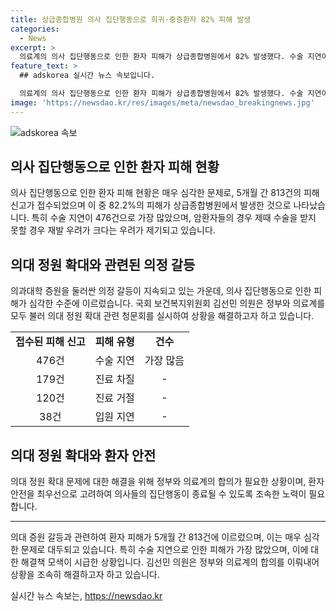 ```yaml
---
title: 상급종합병원 의사 집단행동으로 희귀·중증환자 82% 피해 발생
categories:
  - News
excerpt: >
  의료계의 의사 집단행동으로 인한 환자 피해가 상급종합병원에서 82% 발생했다. 수술 지연이 476건으로 가장 많았으며, 암환자의 경우 재발 우려가 커진다는 우려가 제기되고 있음. 김선민 의원은 관련 청문회를 통해 정부와 의료계를 합의해 의사들의 집단행동 종료를 모색하겠다고 밝혔다.
feature_text: >
  ## adskorea 실시간 뉴스 속보입니다.

  의료계의 의사 집단행동으로 인한 환자 피해가 상급종합병원에서 82% 발생했다. 수술 지연이 476건으로 가장 많았으며, 암환자의 경우 재발 우려가 커진다는 우려가 제기되고 있음. 김선민 의원은 관련 청문회를 통해 정부와 의료계를 합의해 의사들의 집단행동 종료를 모색하겠다고 밝혔다.
image: 'https://newsdao.kr/res/images/meta/newsdao_breakingnews.jpg'
---
```


<p><img src="https://newsdao.kr/res/images/meta/newsdao_breakingnews.jpg" alt="adskorea 속보" /></p>

<h2 data-ke-size="size26">의사 집단행동으로 인한 환자 피해 현황</h2>

<p data-ke-size="size16">의사 집단행동으로 인한 환자 피해 현황은 매우 심각한 문제로, 5개월 간 813건의 피해신고가 접수되었으며 이 중 82.2%의 피해가 상급종합병원에서 발생한 것으로 나타났습니다. 특히 수술 지연이 476건으로 가장 많았으며, 암환자들의 경우 제때 수술을 받지 못할 경우 재발 우려가 크다는 우려가 제기되고 있습니다.</p>

<h2 data-ke-size="size26">의대 정원 확대와 관련된 의정 갈등</h2>

<p data-ke-size="size16">의과대학 증원을 둘러싼 의정 갈등이 지속되고 있는 가운데, 의사 집단행동으로 인한 피해가 심각한 수준에 이르렀습니다. 국회 보건복지위원회 김선민 의원은 정부와 의료계를 모두 불러 의대 정원 확대 관련 청문회를 실시하여 상황을 해결하고자 하고 있습니다.</p>

<table>
  <tr>
    <td style="text-align: center; height: 17px;"><b>접수된 피해 신고</b></td>
    <td style="text-align: center; height: 17px;"><b>피해 유형</b></td>
    <td style="text-align: center; height: 17px;"><b>건수</b></td>
  </tr>
  <tr>
    <td style="text-align: center; height: 17px;">476건</td>
    <td style="text-align: center; height: 17px;">수술 지연</td>
    <td style="text-align: center; height: 17px;">가장 많음</td>
  </tr>
  <tr>
    <td style="text-align: center; height: 17px;">179건</td>
    <td style="text-align: center; height: 17px;">진료 차질</td>
    <td style="text-align: center; height: 17px;">-</td>
  </tr>
  <tr>
    <td style="text-align: center; height: 17px;">120건</td>
    <td style="text-align: center; height: 17px;">진료 거절</td>
    <td style="text-align: center; height: 17px;">-</td>
  </tr>
  <tr>
    <td style="text-align: center; height: 17px;">38건</td>
    <td style="text-align: center; height: 17px;">입원 지연</td>
    <td style="text-align: center; height: 17px;">-</td>
  </tr>
</table>

<h2 data-ke-size="size26">의대 정원 확대와 환자 안전</h2>

<p data-ke-size="size16">의대 정원 확대 문제에 대한 해결을 위해 정부와 의료계의 합의가 필요한 상황이며, 환자 안전을 최우선으로 고려하여 의사들의 집단행동이 종료될 수 있도록 조속한 노력이 필요합니다.</p>

<hr>

<p>의대 증원 갈등과 관련하여 환자 피해가 5개월 간 813건에 이르렀으며, 이는 매우 심각한 문제로 대두되고 있습니다. 특히 수술 지연으로 인한 피해가 가장 많았으며, 이에 대한 해결책 모색이 시급한 상황입니다. 김선민 의원은 정부와 의료계의 합의를 이뤄내어 상황을 조속히 해결하고자 하고 있습니다.</p>
실시간 뉴스 속보는, <a href="https://newsdao.kr" rel="dofollow">https://newsdao.kr</a>



